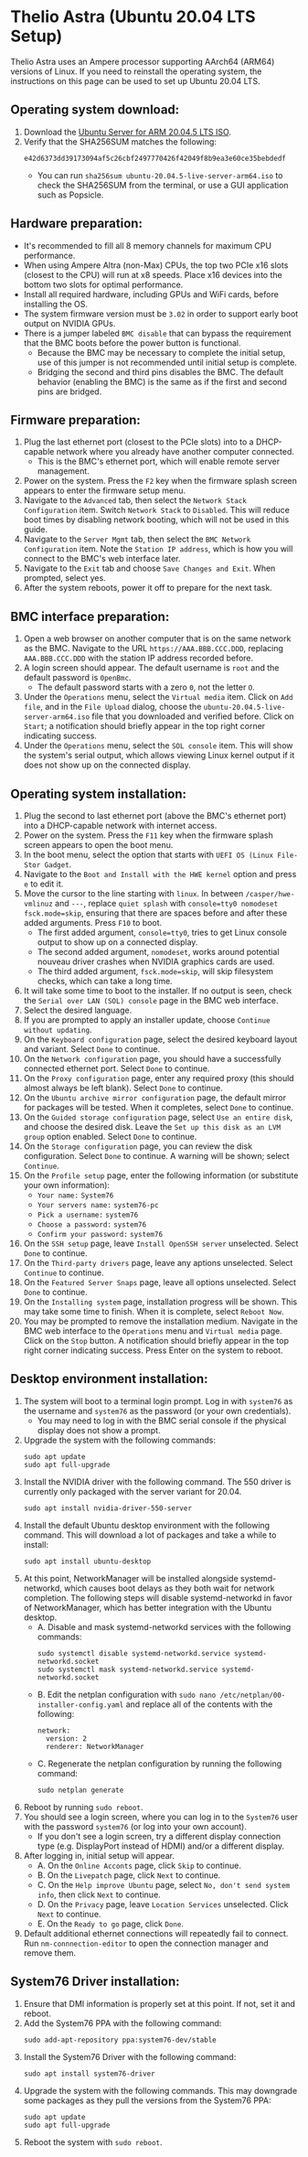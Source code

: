 # Thelio Astra (Ubuntu 20.04 LTS Setup)

Thelio Astra uses an Ampere processor supporting AArch64 (ARM64) versions of Linux. If you need to reinstall the operating system, the instructions on this page can be used to set up Ubuntu 20.04 LTS.

## Operating system download:

1. Download the [Ubuntu Server for ARM 20.04.5 LTS ISO](https://cdimage.ubuntu.com/releases/20.04/release/ubuntu-20.04.5-live-server-arm64.iso).
2. Verify that the SHA256SUM matches the following:
    ```
    e42d6373dd39173094af5c26cbf2497770426f42049f8b9ea3e60ce35bebdedf
    ```
    - You can run `sha256sum ubuntu-20.04.5-live-server-arm64.iso` to check the SHA256SUM from the terminal, or use a GUI application such as Popsicle.

## Hardware preparation:

- It's recommended to fill all 8 memory channels for maximum CPU performance.
- When using Ampere Altra (non-Max) CPUs, the top two PCIe x16 slots (closest to the CPU) will run at x8 speeds. Place x16 devices into the bottom two slots for optimal performance.
- Install all required hardware, including GPUs and WiFi cards, before installing the OS.
- The system firmware version must be `3.02` in order to support early boot output on NVIDIA GPUs.
- There is a jumper labeled `BMC disable` that can bypass the requirement that the BMC boots before the power button is functional.
    - Because the BMC may be necessary to complete the initial setup, use of this jumper is not recommended until initial setup is complete.
    - Bridging the second and third pins disables the BMC. The default behavior (enabling the BMC) is the same as if the first and second pins are bridged.

## Firmware preparation:

1. Plug the last ethernet port (closest to the PCIe slots) into to a DHCP-capable network where you already have another computer connected.
    - This is the BMC's ethernet port, which will enable remote server management.
2. Power on the system. Press the `F2` key when the firmware splash screen appears to enter the firmware setup menu. 
3. Navigate to the `Advanced` tab, then select the `Network Stack Configuration` item. Switch `Network Stack` to `Disabled`. This will reduce boot times by disabling network booting, which will not be used in this guide.
4. Navigate to the `Server Mgmt` tab, then select the `BMC Network Configuration` item. Note the `Station IP address`, which is how you will connect to the BMC's web interface later.
5. Navigate to the `Exit` tab and choose `Save Changes and Exit`. When prompted, select yes.
6. After the system reboots, power it off to prepare for the next task.

## BMC interface preparation:

1. Open a web browser on another computer that is on the same network as the BMC. Navigate to the URL `https://AAA.BBB.CCC.DDD`, replacing `AAA.BBB.CCC.DDD` with the station IP address recorded before. 
2. A login screen should appear. The default username is `root` and the default password is `0penBmc`.
    - The default password starts with a zero `0`, not the letter `O`.
3. Under the `Operations` menu, select the `Virtual media` item. Click on `Add file`, and in the `File Upload` dialog, choose the `ubuntu-20.04.5-live-server-arm64.iso` file that you downloaded and verified before. Click on `Start`; a notification should briefly appear in the top right corner indicating success.
4. Under the `Operations` menu, select the `SOL console` item. This will show the system's serial output, which allows viewing Linux kernel output if it does not show up on the connected display.

## Operating system installation:

1. Plug the second to last ethernet port (above the BMC's ethernet port) into a DHCP-capable network with internet access.
2. Power on the system. Press the `F11` key when the firmware splash screen appears to open the boot menu.
3. In the boot menu, select the option that starts with `UEFI OS (Linux File-Stor Gadget`.
4. Navigate to the `Boot and Install with the HWE kernel` option and press `e` to edit it.
5. Move the cursor to the line starting with `linux`. In between `/casper/hwe-vmlinuz` and `---`, replace `quiet splash` with `console=tty0 nomodeset fsck.mode=skip`, ensuring that there are spaces before and after these added arguments. Press `F10` to boot.
    - The first added argument, `console=tty0`, tries to get Linux console output to show up on a connected display.
    - The second added argument, `nomodeset`, works around potential nouveau driver crashes when NVIDIA graphics cards are used.
    - The third added argument, `fsck.mode=skip`, will skip filesystem checks, which can take a long time.
6. It will take some time to boot to the installer. If no output is seen, check the `Serial over LAN (SOL) console` page in the BMC web interface.
7. Select the desired language.
8. If you are prompted to apply an installer update, choose `Continue without updating`.
9. On the `Keyboard configuration` page, select the desired keyboard layout and variant. Select `Done` to continue.
10. On the `Network configuration` page, you should have a successfully connected ethernet port. Select `Done` to continue.
11. On the `Proxy configuration` page, enter any required proxy (this should almost always be left blank). Select `Done` to continue.
12. On the `Ubuntu archive mirror configuration` page, the default mirror for packages will be tested. When it completes, select `Done` to continue.
13. On the `Guided storage configuration` page, select `Use an entire disk`, and choose the desired disk. Leave the `Set up this disk as an LVM group` option enabled. Select `Done` to continue.
14. On the `Storage configuration` page, you can review the disk configuration. Select `Done` to continue. A warning will be shown; select `Continue`.
15. On the `Profile setup` page, enter the following information (or substitute your own information):
    - `Your name:` `System76`
    - `Your servers name:` `system76-pc`
    - `Pick a username:` `system76`
    - `Choose a password:` `system76`
    - `Confirm your password:` `system76`
16. On the `SSH setup` page, leave `Install OpenSSH server` unselected. Select `Done` to continue.
17. On the `Third-party drivers` page, leave any aptions unselected. Select `Continue` to continue.
18. On the `Featured Server Snaps` page, leave all options unselected. Select `Done` to continue.
19. On the `Installing system` page, installation progress will be shown. This may take some time to finish. When it is complete, select `Reboot Now`.
20. You may be prompted to remove the installation medium. Navigate in the BMC web interface to the `Operations` menu and `Virtual media` page. Click on the `Stop` button. A notification should briefly appear in the top right corner indicating success. Press Enter on the system to reboot.

## Desktop environment installation:

1. The system will boot to a terminal login prompt. Log in with `system76` as the username and `system76` as the password (or your own credentials).
    - You may need to log in with the BMC serial console if the physical display does not show a prompt.
2. Upgrade the system with the following commands:
    ```
    sudo apt update
    sudo apt full-upgrade
    ```
3. Install the NVIDIA driver with the following command. The 550 driver is currently only packaged with the server variant for 20.04.
    ```
    sudo apt install nvidia-driver-550-server
    ```
4. Install the default Ubuntu desktop environment with the following command. This will download a lot of packages and take a while to install:
    ```
    sudo apt install ubuntu-desktop
    ```
5. At this point, NetworkManager will be installed alongside systemd-networkd, which causes boot delays as they both wait for network completion. The following steps will disable systemd-networkd in favor of NetworkManager, which has better integration with the Ubuntu desktop.
    - A. Disable and mask systemd-networkd services with the following commands:
        ```
        sudo systemctl disable systemd-networkd.service systemd-networkd.socket
        sudo systemctl mask systemd-networkd.service systemd-networkd.socket
        ```
    - B. Edit the netplan configuration with `sudo nano /etc/netplan/00-installer-config.yaml` and replace all of the contents with the following:
        ```
        network:
          version: 2
          renderer: NetworkManager
        ```
    - C. Regenerate the netplan configuration by running the following command:
        ```
        sudo netplan generate
        ```
6. Reboot by running `sudo reboot`.
7. You should see a login screen, where you can log in to the `System76` user with the password `system76` (or log into your own account).
    - If you don't see a login screen, try a different display connection type (e.g. DisplayPort instead of HDMI) and/or a different display.
8. After logging in, initial setup will appear.
    - A.  On the `Online Acconts` page, click `Skip` to continue.
    - B. On the `Livepatch` page, click `Next` to continue.
    - C. On the `Help improve Ubuntu` page, select `No, don't send system info`, then click `Next` to continue.
    - D. On the `Privacy` page, leave `Location Services` unselected. Click `Next` to continue.
    - E. On the `Ready to go` page, click `Done`.
9. Default additional ethernet connections will repeatedly fail to connect. Run `nm-connnection-editor` to open the connection manager and remove them.

## System76 Driver installation:

1. Ensure that DMI information is properly set at this point. If not, set it and reboot.
2. Add the System76 PPA with the following command:
    ```
    sudo add-apt-repository ppa:system76-dev/stable
    ```
3. Install the System76 Driver with the following command:
    ```
    sudo apt install system76-driver
    ```
4. Upgrade the system with the following commands. This may downgrade some packages as they pull the versions from the System76 PPA:
    ```
    sudo apt update
    sudo apt full-upgrade
    ```
5. Reboot the system with `sudo reboot`.